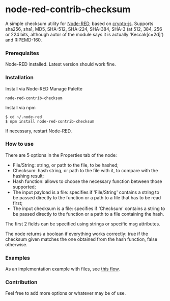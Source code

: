 # node-red-contrib-checksum

A simple checksum utility for [Node-RED](https://nodered.org/), based on [crypto-js](https://www.npmjs.com/package/crypto-js). Supports sha256, sha1, MD5, SHA-512, SHA-224, SHA-384, SHA-3 (at 512, 384, 256 or 224 bits, although autor of the module says it is actually 'Keccak\[c=2d\]') and RIPEMD-160.


### Prerequisites

Node-RED installed. Latest version should work fine.


### Installation
 
Install via Node-RED Manage Palette

```
node-red-contrib-checksum
```

Install via npm

```shell
$ cd ~/.node-red
$ npm install node-red-contrib-checksum
```

If necessary, restart Node-RED.


### How to use

There are 5 options in the Properties tab of the node:
- File/String: string, or path to the file, to be hashed;
- Checksum: hash string, or path to the file with it, to compare with the hashing result;
- Hash function: allows to choose the necessary function between those supported;
- The input payload is a file: specifies if 'File/String' contains a string to be passed directly to the function or a path to a file that has to be read first;
- The input checksum is a file: specifies if 'Checksum' contains a string to be passed directly to the function or a path to a file containing the hash.

The first 2 fields can be specified using strings or specific msg attributes.

The node returns a boolean if everything works correctly: true if the checksum given matches the one obtained from the hash function, false otherwise. 


### Examples

As an implementation example with files, see [this flow](https://flows.nodered.org/flow/33b68d640eac3e9a4a29441285a6f4ea).


### Contribution

Feel free to add more options or whatever may be of use.